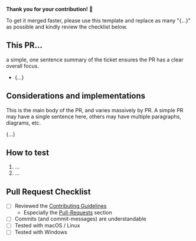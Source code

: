 **Thank you for your contribution!** 🙌

To get it merged faster, please use this template and replace as many "{...}" as possible and kindly review the checklist below.

## This PR…

a simple, one sentence summary of the ticket ensures the PR has a clear overall focus.

- {...}

## Considerations and implementations

This is the main body of the PR, and varies massively by PR. A simple PR may have a single sentence here, others may have multiple paragraphs, diagrams, etc.

{...}

## How to test

1. ...
2. ...

## Pull Request Checklist
- [ ] Reviewed the [Contributing Guidelines](https://github.com/treee111/wahooMapsCreator/blob/develop/.github/CONTRIBUTING.md)
    + Especially the [Pull-Requests](https://github.com/treee111/wahooMapsCreator/blob/develop/.github/CONTRIBUTING.md#Pull-Requests) section
- [ ] Commits (and commit-messages) are understandable
- [ ] Tested with macOS / Linux
- [ ] Tested with Windows
